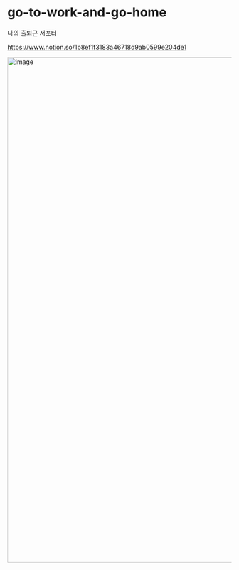 # go-to-work-and-go-home
나의 출퇴근 서포터

https://www.notion.so/1b8ef1f3183a46718d9ab0599e204de1

<img width="1138" alt="image" src="https://github.com/8-weeks-later/go-to-work-and-go-home/assets/61683867/beaea5a0-097a-4bae-a20b-8bccbd26c37c">

